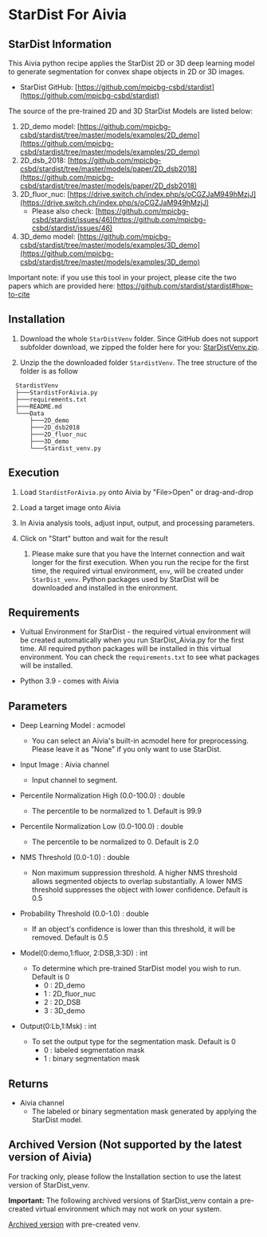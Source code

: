# StarDist For Aivia

## StarDist Information

This Aivia python recipe applies the StarDist 2D or 3D deep learning model to generate segmentation for convex shape objects in 2D or 3D images.

- StarDist GitHub: [https://github.com/mpicbg-csbd/stardist](https://github.com/mpicbg-csbd/stardist)

The source of the pre-trained 2D and 3D StarDist Models are listed below:

1. 2D_demo model: [https://github.com/mpicbg-csbd/stardist/tree/master/models/examples/2D_demo](https://github.com/mpicbg-csbd/stardist/tree/master/models/examples/2D_demo)
2. 2D_dsb_2018: [https://github.com/mpicbg-csbd/stardist/tree/master/models/paper/2D_dsb2018](https://github.com/mpicbg-csbd/stardist/tree/master/models/paper/2D_dsb2018)
3. 2D_fluor_nuc: [https://drive.switch.ch/index.php/s/oCGZJaM949hMzjJ](https://drive.switch.ch/index.php/s/oCGZJaM949hMzjJ)
   - Please also check: [https://github.com/mpicbg-csbd/stardist/issues/46](https://github.com/mpicbg-csbd/stardist/issues/46)
4. 3D_demo model: [https://github.com/mpicbg-csbd/stardist/tree/master/models/examples/3D_demo](https://github.com/mpicbg-csbd/stardist/tree/master/models/examples/3D_demo)

Important note: if you use this tool in your project, please cite the two papers which are provided here:
https://github.com/stardist/stardist#how-to-cite

## Installation

1. Download the whole `StarDistVenv` folder. Since GitHub does not support subfolder download, we zipped the folder here for you: [StarDistVenv.zip](../ZippedVenvFolders/StardistVenv.zip).

2. Unzip the the downloaded folder `StardistVenv`. The tree structure of the folder is as follow

```bash=
  StardistVenv
  ├───StardistForAivia.py
  ├───requirements.txt
  ├───README.md
  └───Data
      ├───2D_demo
      ├───2D_dsb2018
      ├───2D_fluor_nuc
      ├───3D_demo
      └───Stardist_venv.py
```

## Execution

1. Load `StardistForAivia.py` onto Aivia by "File>Open" or drag-and-drop

2. Load a target image onto Aivia

3. In Aivia analysis tools, adjust input, output, and processing parameters.

4. Click on "Start" button and wait for the result
    1. Please make sure that you have the Internet connection and wait longer for the first execution. When you run the recipe for the first time, the required virtual environment, `env`, will be created under `StarDist_venv`. Python packages used by StarDist will be downloaded and installed in the enironment.

## Requirements

- Vuitual Environment for StarDist - the required virtual environment will be created automatically when you run StarDist_Aivia.py for the first time. All required python packages will be installed in this virtual environment. You can check the `requirements.txt` to see what packages will be installed.

- Python 3.9 - comes with Aivia

## Parameters

- Deep Learning Model : acmodel
  - You can select an Aivia's built-in acmodel here for preprocessing. Please leave it as "None" if you only want to use StarDist.

- Input Image : Aivia channel
  - Input channel to segment.

- Percentile Normalization High (0.0-100.0) : double
  - The percentile to be normalized to 1. Default is 99.9

- Percentile Normalization Low (0.0-100.0) : double
  - The percentile to be normalized to 0. Default is 2.0

- NMS Threshold (0.0-1.0) : double
  - Non maximum suppression threshold. A higher NMS threshold allows segmented objects to overlap substantially. A lower NMS threshold suppresses the object with lower confidence. Default is 0.5

- Probability Threshold (0.0-1.0) : double
  - If an object's confidence is lower than this threshold, it will be removed. Default is 0.5

- Model(0:demo,1:fluor, 2:DSB,3:3D) : int
  - To determine which pre-trained StarDist model you wish to run. Default is 0
    - 0 : 2D_demo
    - 1 : 2D_fluor_nuc
    - 2 : 2D_DSB
    - 3 : 3D_demo

- Output(0:Lb,1:Msk) : int
  - To set the output type for the segmentation mask. Default is 0
    - 0 : labeled segmentation mask
    - 1 : binary segmentation mask

## Returns

- Aivia channel
  - The labeled or binary segmentation mask generated by applying the StarDist model.

## Archived Version (Not supported by the latest version of Aivia)

For tracking only, please follow the Installation section to use the latest version of StarDist_venv.

**Important:** The following archived versions of StarDist_venv contain a pre-created virtual environment which may not work on your system.

[Archived version](https://www.dropbox.com/s/482p8iz5dt77oo8/StarDist_virtualEnvironment.zip?dl=1) with pre-created venv.
